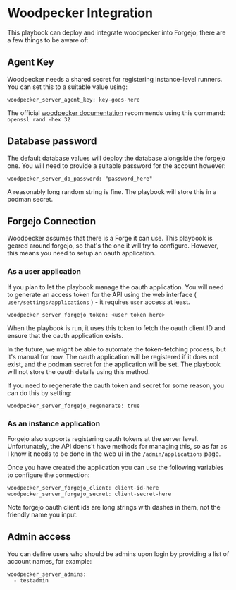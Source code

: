 # Woodpecker Integration

This playbook can deploy and integrate woodpecker into Forgejo, there are a few things to be aware of:

## Agent Key

Woodpecker needs a shared secret for registering instance-level runners. You can set this to a suitable
value using:

```
woodpecker_server_agent_key: key-goes-here
```

The official [woodpecker documentation](https://woodpecker-ci.org/docs/administration/deployment-methods/docker-compose) recommends using this command: `openssl rand -hex 32`

## Database password

The default database values will deploy the database alongside the forgejo one. You will need to provide
a suitable password for the account however:

```
woodpecker_server_db_password: "password_here"
```

A reasonably long random string is fine. The playbook will store this in a podman secret.

## Forgejo Connection

Woodpecker assumes that there is a Forge it can use. This playbook is geared around forgejo, so that's the
one it will try to configure. However, this means you need to setup an oauth application.

### As a user application

If you plan to let the playbook manage the oauth application. You will need to generate an access token for
the API using the web interface ( `user/settings/applications` ) - it requires `user` access at least.

```
woodpecker_server_forgejo_token: <user token here>
```

When the playbook is run, it uses this token to fetch the oauth client ID and ensure that the oauth
application exists.

In the future, we might be able to automate the token-fetching process, but it's manual for now. The
oauth application will be registered if it does not exist, and the podman secret for the application
will be set. The playbook will not store the oauth details using this method.

If you need to regenerate the oauth token and secret for some reason, you can do this by setting:

```
woodpecker_server_forgejo_regenerate: true
```

### As an instance application

Forgejo also supports registering oauth tokens at the server level. Unfortunately, the API doens't have
methods for managing this, so as far as I know it needs to be done in the web ui in the `/admin/applications`
page.

Once you have created the application you can use the following variables to configure the connection:

```
woodpecker_server_forgejo_client: client-id-here
woodpecker_server_forgejo_secret: client-secret-here
```

Note forgejo oauth client ids are long strings with dashes in them, not the friendly name you input.

## Admin access

You can define users who should be admins upon login by providing a list of account names, for example:

```
woodpecker_server_admins:
  - testadmin
```
